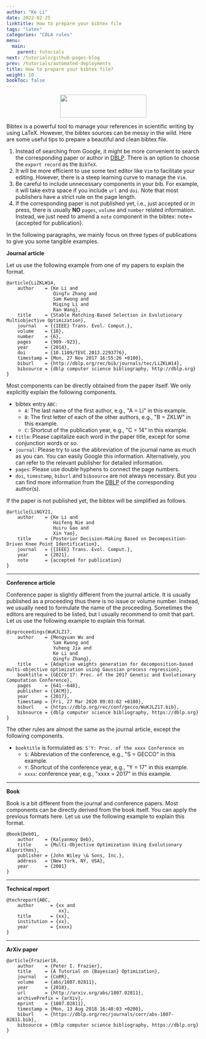 ```yaml
---
author: "Ke Li"
date: 2022-02-25
linktitle: How to prepare your bibtex file
tags: "latex"
categories: "COLA rules"
menu:
  main:
    parent: tutorials
next: /tutorials/github-pages-blog
prev: /tutorials/automated-deployments
title: How to prepare your bibtex file?
weight: 10
bookToc: false
---
```


<div class="item1" style="text-align:center">
    <img src="/media/bibtex.jpeg" width="225px", height="60px", class="center">
</div>

Bibtex is a powerful tool to manage your references in scientific writing by using LaTeX. However, the bibtex sources can be messy in the wild. Here are some useful tips to prepare a beautiful and clean bibtex file.
1. Instead of searching from Google, it might be more convenient to search the corresponding paper or author in [DBLP](https://dblp.org/). There is an option to choose the `export record` as the `BibTeX`.
2. It will be more efficient to use some text editor like `Vim` to facilitate your editing. However, there is a steep learning curve to manage the `Vim`.
3. Be careful to include unnecessary components in your bib. For example, it will take extra space if you include `url` and `doi`. Note that most publishers have a strict rule on the page length.
4. If the corresponding paper is not published yet, i.e., just accepted or in press, there is usually __NO__ `pages`, `volume` and `number` related information. Instead, we just need to amend a `note` component in the bibtex: note={accepted for publication}.

In the following paragraphs, we mainly focus on three types of publications to give you some tangible examples.

__Journal article__

Let us use the following example from one of my papers to explain the format.
```
@article{LiZKLW14,
    author    = {Ke Li and
                 Qingfu Zhang and
                 Sam Kwong and
                 Miqing Li and
                 Ran Wang},
    title     = {Stable Matching-Based Selection in Evolutionary Multiobjective Optimization},
    journal   = {{IEEE} Trans. Evol. Comput.},
    volume    = {18},
    number    = {6},
    pages     = {909--923},
    year      = {2014},
    doi       = {10.1109/TEVC.2013.2293776},
    timestamp = {Mon, 27 Nov 2017 16:55:26 +0100},
    biburl    = {http://dblp.org/rec/bib/journals/tec/LiZKLW14},
    bibsource = {dblp computer science bibliography, http://dblp.org}
}
```
Most components can be directly obtained from the paper itself. We only explicitly explain the following components.
- bibtex entry `ABC`:
    - `A`: The last name of the first author, e.g., "A = Li" in this example.
    - `B`: The first letter of each of the other authors, e.g., "B = ZKLW" in this example.
    - `C`: Shortcut of the publication year, e.g., "C = 14" in this example.
- `title`: Please capitalize each word in the paper title, except for some conjunction words or so.
- `journal`: Please try to use the abbreviation of the journal name as much as you can. You can easily Google this information. Alternatively, you can refer to the relevant publisher for detailed information.
- `pages`: Please use double hyphens to connect the page numbers.
- `doi`, `timestamp`, `biburl` and `bibsource` are not always necessary. But you can find more information from the [DBLP](https://dblp.org/) of the corresponding author(s).

If the paper is not published yet, the bibtex will be simplified as follows.
```
@article{LiNGY21,
    author    = {Ke Li and
                 Haifeng Nie and
                 Huiru Gao and
                 Xin Yao},
    title     = {Posterior Decision-Making Based on Decomposition-Driven Knee Point Identification},
    journal   = {{IEEE} Trans. Evol. Comput.},
    year      = {2021},
    note      = {accepted for publication}
}
```

---
__Conference article__

Conference paper is slightly different from the journal article. It is usually published as a proceeding thus there is no issue or volume number. Instead, we usually need to formulate the name of the proceeding. Sometimes the editors are required to be listed, but I usually recommend to omit that part. Let us use the following example to explain this format.
```
@inproceedings{WuKJLZ17,
    author    = {Mengyuan Wu and
                 Sam Kwong and
                 Yuheng Jia and
                 Ke Li and
                 Qingfu Zhang},
    title     = {Adaptive weights generation for decomposition-based multi-objective optimization using Gaussian process regression},
    booktitle = {GECCO'17: Proc. of the 2017 Genetic and Evolutionary Computation Conference},
    pages     = {641--648},
    publisher = {{ACM}},
    year      = {2017},
    timestamp = {Fri, 27 Mar 2020 09:03:02 +0100},
    biburl    = {https://dblp.org/rec/conf/gecco/WuKJLZ17.bib},
    bibsource = {dblp computer science bibliography, https://dblp.org}
}
```
The other rules are almost the same as the journal article, except the following components.
- `booktitle` is formulated as: `S'Y: Proc. of the xxxx Conference on`
    - `S`: Abbreviation of the conference, e.g., "S = GECCO" in this example.
    - `Y`: Shortcut of the conference year, e.g., "Y = 17" in this example.
    - `xxxx`: conference year, e.g., "xxxx = 2017" in this example.

---
__Book__

Book is a bit different from the journal and conference papers. Most components can be directly derived from the book itself. You can apply the previous formats here. Let us use the following example to explain this format.
```
@book{Deb01,
    author    = {Kalyanmoy Deb},
    title     = {Multi-Objective Optimization Using Evolutionary Algorithms},
    publisher = {John Wiley \& Sons, Inc.},
    address   = {New York, NY, USA},
    year      = {2001}
}
```

---
__Technical report__
```
@techreport{ABC,
    author      = {xx and
                   xx},
    title       = {xx},
    institution = {xx},
    year        = {xxxx}
}
```

---
__ArXiv paper__
```
@article{Frazier18,
    author    = {Peter I. Frazier},
    title     = {A Tutorial on {Bayesian} Optimization},
    journal   = {CoRR},
    volume    = {abs/1807.02811},
    year      = {2018},
    url       = {http://arxiv.org/abs/1807.02811},
    archivePrefix = {arXiv},
    eprint    = {1807.02811},
    timestamp = {Mon, 13 Aug 2018 16:48:03 +0200},
    biburl    = {https://dblp.org/rec/journals/corr/abs-1807-02811.bib},
    bibsource = {dblp computer science bibliography, https://dblp.org}
}
```
